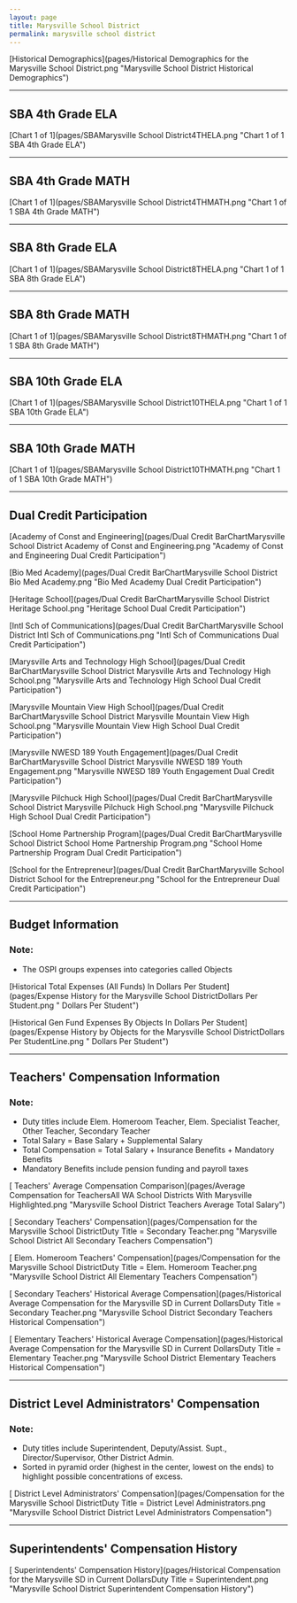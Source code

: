 ```yaml
---
layout: page
title: Marysville School District
permalink: marysville school district
---
```



[Historical Demographics](pages/Historical Demographics for the Marysville School District.png "Marysville School District Historical Demographics")

___

## SBA 4th Grade ELA

[Chart 1 of 1](pages/SBAMarysville School District4THELA.png "Chart 1 of 1 SBA 4th Grade ELA")


___

## SBA 4th Grade MATH

[Chart 1 of 1](pages/SBAMarysville School District4THMATH.png "Chart 1 of 1 SBA 4th Grade MATH")


___

## SBA 8th Grade ELA

[Chart 1 of 1](pages/SBAMarysville School District8THELA.png "Chart 1 of 1 SBA 8th Grade ELA")


___

## SBA 8th Grade MATH

[Chart 1 of 1](pages/SBAMarysville School District8THMATH.png "Chart 1 of 1 SBA 8th Grade MATH")


___

## SBA 10th Grade ELA

[Chart 1 of 1](pages/SBAMarysville School District10THELA.png "Chart 1 of 1 SBA 10th Grade ELA")


___

## SBA 10th Grade MATH

[Chart 1 of 1](pages/SBAMarysville School District10THMATH.png "Chart 1 of 1 SBA 10th Grade MATH")


___

## Dual Credit Participation

[Academy of Const and Engineering](pages/Dual Credit BarChartMarysville School District Academy of Const and Engineering.png "Academy of Const and Engineering Dual Credit Participation")

[Bio Med Academy](pages/Dual Credit BarChartMarysville School District Bio Med Academy.png "Bio Med Academy Dual Credit Participation")

[Heritage School](pages/Dual Credit BarChartMarysville School District Heritage School.png "Heritage School Dual Credit Participation")

[Intl Sch of Communications](pages/Dual Credit BarChartMarysville School District Intl Sch of Communications.png "Intl Sch of Communications Dual Credit Participation")

[Marysville Arts and Technology High School](pages/Dual Credit BarChartMarysville School District Marysville Arts and Technology High School.png "Marysville Arts and Technology High School Dual Credit Participation")

[Marysville Mountain View High School](pages/Dual Credit BarChartMarysville School District Marysville Mountain View High School.png "Marysville Mountain View High School Dual Credit Participation")

[Marysville NWESD 189 Youth Engagement](pages/Dual Credit BarChartMarysville School District Marysville NWESD 189 Youth Engagement.png "Marysville NWESD 189 Youth Engagement Dual Credit Participation")

[Marysville Pilchuck High School](pages/Dual Credit BarChartMarysville School District Marysville Pilchuck High School.png "Marysville Pilchuck High School Dual Credit Participation")

[School Home Partnership Program](pages/Dual Credit BarChartMarysville School District School Home Partnership Program.png "School Home Partnership Program Dual Credit Participation")

[School for the Entrepreneur](pages/Dual Credit BarChartMarysville School District School for the Entrepreneur.png "School for the Entrepreneur Dual Credit Participation")


___

## Budget Information
### Note:
- The OSPI groups expenses into categories called Objects

[Historical Total Expenses (All Funds) In Dollars Per Student](pages/Expense History for the Marysville School DistrictDollars Per Student.png " Dollars Per Student")

[Historical Gen Fund Expenses By Objects In Dollars Per Student](pages/Expense History by Objects for the Marysville School DistrictDollars Per StudentLine.png " Dollars Per Student")


___

## Teachers' Compensation Information
### Note:
- Duty titles include Elem. Homeroom Teacher, Elem. Specialist Teacher, Other Teacher, Secondary Teacher
- Total Salary = Base Salary + Supplemental Salary
- Total Compensation = Total Salary + Insurance Benefits + Mandatory Benefits
- Mandatory Benefits include pension funding and payroll taxes

[ Teachers' Average Compensation Comparison](pages/Average Compensation for TeachersAll WA School Districts With Marysville Highlighted.png "Marysville School District Teachers Average Total Salary")

[ Secondary Teachers' Compensation](pages/Compensation for the Marysville School DistrictDuty Title = Secondary Teacher.png "Marysville School District All Secondary Teachers Compensation")

[ Elem. Homeroom Teachers' Compensation](pages/Compensation for the Marysville School DistrictDuty Title = Elem. Homeroom Teacher.png "Marysville School District All Elementary Teachers Compensation")

[ Secondary Teachers' Historical Average Compensation](pages/Historical Average Compensation for the Marysville SD in Current DollarsDuty Title = Secondary Teacher.png "Marysville School District Secondary Teachers Historical Compensation")

[ Elementary Teachers' Historical Average Compensation](pages/Historical Average Compensation for the Marysville SD in Current DollarsDuty Title = Elementary Teacher.png "Marysville School District Elementary Teachers Historical Compensation")


___

## District Level Administrators' Compensation

### Note:
- Duty titles include Superintendent, Deputy/Assist. Supt., Director/Supervisor, Other District Admin.
- Sorted in pyramid order (highest in the center, lowest on the ends) to highlight possible concentrations of excess.

[ District Level Administrators' Compensation](pages/Compensation for the Marysville School DistrictDuty Title = District Level Administrators.png "Marysville School District District Level Administrators Compensation")


___

## Superintendents' Compensation History

[ Superintendents' Compensation History](pages/Historical Compensation for the Marysville SD in Current DollarsDuty Title = Superintendent.png "Marysville School District Superintendent Compensation History")

